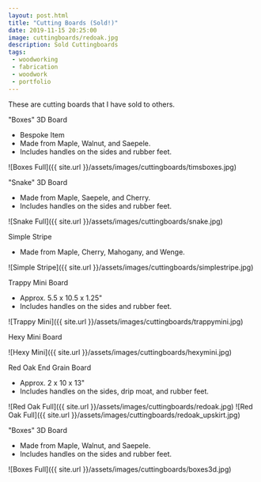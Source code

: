 ```yaml
---
layout: post.html
title: "Cutting Boards (Sold!)"
date: 2019-11-15 20:25:00
image: cuttingboards/redoak.jpg
description: Sold Cuttingboards
tags:
 - woodworking
 - fabrication
 - woodwork
 - portfolio
---
```


These are cutting boards that I have sold to others.

"Boxes" 3D Board 
- Bespoke Item
- Made from Maple, Walnut, and Saepele.
- Includes handles on the sides and rubber feet.

![Boxes Full]({{ site.url }}/assets/images/cuttingboards/timsboxes.jpg)

"Snake" 3D Board
- Made from Maple, Saepele, and Cherry.
- Includes handles on the sides and rubber feet.

![Snake Full]({{ site.url }}/assets/images/cuttingboards/snake.jpg)

Simple Stripe
- Made from Maple, Cherry, Mahogany, and Wenge.

![Simple Stripe]({{ site.url }}/assets/images/cuttingboards/simplestripe.jpg)

Trappy Mini Board
- Approx. 5.5 x 10.5 x 1.25"
- Includes handles on the sides and rubber feet.

![Trappy Mini]({{ site.url }}/assets/images/cuttingboards/trappymini.jpg)

Hexy Mini Board

![Hexy Mini]({{ site.url }}/assets/images/cuttingboards/hexymini.jpg)

Red Oak End Grain Board
- Approx. 2 x 10 x 13"
- Includes handles on the sides, drip moat, and rubber feet.

![Red Oak Full]({{ site.url }}/assets/images/cuttingboards/redoak.jpg)
![Red Oak Full]({{ site.url }}/assets/images/cuttingboards/redoak_upskirt.jpg)

"Boxes" 3D Board
- Made from Maple, Walnut, and Saepele.
- Includes handles on the sides and rubber feet.

![Boxes Full]({{ site.url }}/assets/images/cuttingboards/boxes3d.jpg)